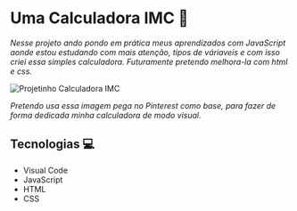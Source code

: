 # Uma Calculadora IMC 🔣

 *Nesse projeto ando pondo em prática meus aprendizados com JavaScript aonde estou estudando com mais atenção, tipos de váriaveis e com isso criei essa simples calculadora. Futuramente pretendo melhora-la com html e css.*


![Projetinho Calculadora IMC](https://i.pinimg.com/736x/63/ef/a6/63efa65aaad76f9e03f563dfbee65070.jpg)

*Pretendo usa essa imagem pega no Pinterest como base, para fazer de forma dedicada minha calculadora de modo visual.*

## Tecnologias 💻

- Visual Code 
- JavaScript
- HTML
- CSS
